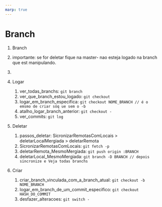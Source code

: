 ```yaml
---
marp: true
---
```


# Branch

1. Branch
1. importante: se for deletar fique na master- nao esteja logado na branch que est manipulando.
2.
3. Logar
   1. ver_todas_branchs: `git branch`
   2. ver_que_branch_estou_logado: `git checkout`
   3. logar_em_branch_especifica: `git checkout NOME_BRANCH // é o emsmo de criar sóq ue sem o -b`
   4. atalho_logar_branch_anterior: `git checkout -`
   5. ver_commits: `git log`

4. Deletar
   1. passos_deletar: SicronizarRemotasComLocais > deletarLocalMergiada > deletarRemota
   2. SicronizarRemotasComLocais: `git fetch -p`
   3. deletarRemota_MesmoMergiada: `git push origin :BRANCH`
   4. deletarLocal_MesmoMergiada: `git branch -D BRANCH // depois sincronize e Veja todas branchs `

5. Criar
   1. criar_branch_vinculada_com_a_branch_atual: `git checkout -b NOME_BRANCH`
   2. logar_em_branch_de_um_commit_especifico: `git checkout HASH_DO_COMMIT`
   3. desfazer_alteracoes: `git switch -`